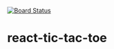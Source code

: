 [![Board Status](https://dev.azure.com/iceberginfra/faef3906-df8e-474c-840a-26f5e5157fd8/d91277ab-7f54-486a-925a-69987f9a096f/_apis/work/boardbadge/9c1dc845-06a3-4921-a086-22fd5c9a21dc)](https://dev.azure.com/iceberginfra/faef3906-df8e-474c-840a-26f5e5157fd8/_boards/board/t/d91277ab-7f54-486a-925a-69987f9a096f/Microsoft.RequirementCategory)
# react-tic-tac-toe